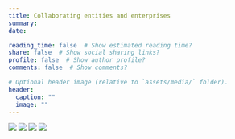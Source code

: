 ```yaml
---
title: Collaborating entities and enterprises
summary: 
date: 

reading_time: false  # Show estimated reading time?
share: false  # Show social sharing links?
profile: false  # Show author profile?
comments: false  # Show comments?

# Optional header image (relative to `assets/media/` folder).
header:
  caption: ""
  image: ""
---
```


 <!-- stored at static/ --> 
 
![](/collab/logo-aranzadi-claim-black.svg)
![](/collab/logo_neiker.png)
![](/collab/logotipo-gan-nik.png)
![](/collab/logo_bc3.png)